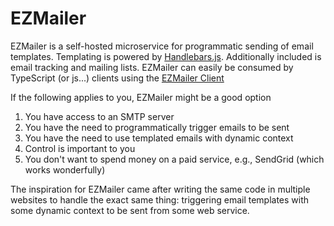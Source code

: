 # EZMailer
EZMailer is a self-hosted microservice for programmatic sending of email templates. Templating is powered by [Handlebars.js](https://github.com/handlebars-lang/handlebars.js/). Additionally included is email tracking and mailing lists. EZMailer can easily be consumed by TypeScript (or js...) clients using the [EZMailer Client](https://github.com/henrywalters/ezmailer-client)

If the following applies to you, EZMailer might be a good option

1) You have access to an SMTP server
2) You have the need to programmatically trigger emails to be sent
3) You have the need to use templated emails with dynamic context
4) Control is important to you
5) You don't want to spend money on a paid service, e.g., SendGrid (which works wonderfully)

The inspiration for EZMailer came after writing the same code in multiple websites to handle the exact same thing: triggering email templates with some dynamic context to be sent from some web service.